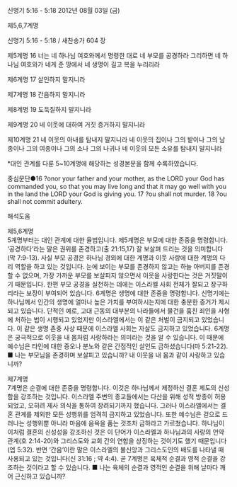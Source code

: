 신명기 5:16 - 5:18 
2012년 08월 03일 (금)

제5,6,7계명



신명기 5:16 - 5:18 / 새찬송가 604 장


제5계명
16 너는 네 하나님 여호와께서 명령한 대로 네 부모를 공경하라 그리하면 네 하나님 여호와가 네게 준 땅에서 네 생명이 길고 복을 누리리라

제6계명
17 살인하지 말지니라

제7계명
18 간음하지 말지니라

제8계명
19 도둑질하지 말지니라

제9계명
20 네 이웃에 대하여 거짓 증거하지 말지니라

제10계명
21 네 이웃의 아내를 탐내지 말지니라 네 이웃의 집이나 그의 밭이나 그의 남종이나 그의 여종이나 그의 소나 그의 나귀나 네 이웃의 모든 소유를 탐내지 말지니라

*대인 관계를 다룬 5~10계명에 해당하는 성경본문을 함께 수록하였습니다.

중심문단●16 ?onor your father and your mother, as the LORD your God has commanded you, so that you may live long and that it may go well with you in the land the LORD your God is giving you. 17 ?ou shall not murder. 18 ?ou shall not commit adultery.

해석도움





제5,6계명  
5계명부터는 대인 관계에 대한 율법입니다. 제5계명은 부모에 대한 존중을 명령합니다. ‘공경하다’라는 말은 권위를 존경하고(출 21:15,17) 잘 보살펴 드리는 것을 의미합니다(막 7:9-13). 사실 부모 공경은 하나님 경외에 대한 계명과 이웃 사랑에 대한 계명의 다리 역할을 하고 있는 것입니다. 눈에 보이는 부모를 존경하지 않고는 하늘 아버지를 존경할 수 없으며, 가장 가까운 부모를 보살피지 않으면서 이웃을 사랑한다는 것은 거짓말이기 때문입니다. 한편 부모 공경을 실천하는 데에는 이스라엘 사회 전체가 잘되고 장구하리라는 보장이 부여되어 있습니다. 6계명은 생명에 대한 존중을 명령합니다. 신명기에는 하나님께서 인간의 생명에 얼마나 높은 가치를 부여하시는지에 대한 충분한 증거가 제시되고 있습니다. 단적인 예로, 고대 근동의 대부분의 나라들에서 물건을 훔친 죄인을 사형에 처하는 법이 시행되고 있었지만 이스라엘에서는 이 같은 처벌이 금지되고 있었습니다. 이 같은 생명 존중 사상 때문에 이스라엘 사회는 자살도 금지하고 있었습니다. 6계명은 궁극적으로 이웃을 내 몸처럼 사랑하라는 의미라는 것을 알 수 있습니다. 이 때문에 예수님은 타인에 대한 증오나 분노와 같은 간접적인 살인도 금하셨습니다(마 5:21-22).
■ 나는 부모님을 존경하며 보살피고 있습니까? 내 이웃을 내 몸과 같이 사랑하고 있습니까?

제7계명  
7계명은 순결에 대한 존중을 명령합니다. 이것은 하나님께서 제정하신 결혼 제도의 신성함을 강조하는 것입니다. 이스라엘 주변의 종교들에서는 다산을 위해 성적 방종이 허용되었고, 오히려 제사 의식을 통하여 장려되기까지 했습니다. 그러나 이스라엘에서는 결혼 관계를 제외한 모든 성행위를 엄격히 금지하고 있었습니다. 또한 예수님은 겉으로 드러나는 성행위뿐 아니라 마음에 음욕을 품는 것조차 금하라고 가르쳤습니다. 하나님이 이처럼 결혼의 신성성을 강조하신 것은 이 단어가 이스라엘과 하나님과의 사랑의 언약 관계(호 2:14-20)와 그리스도와 교회 간의 연합을 상징하는 것이기도 했기 때문입니다(엡 5:32). 반면 ‘간음’이란 말은 이스라엘의 불신앙과 그리스도인의 배도를 나타낼 때 사용되고 있는 것입니다(신 31:16 ; 약 4:4). 곧 7계명은 육체적 순결과 영적 순결을 강조하는 것이라고 할 수 있습니다.
■ 나는 육체의 순결과 영적인 순결을 위해 날마다 깨어 근신하고 있습니까?